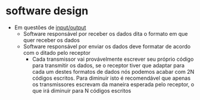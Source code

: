 # software design
- Em questões de [input/output](https://en.wikipedia.org/wiki/Input/output)  
  - Software responsável por receber os dados dita o formato em que quer receber os dados  
  - Software responsável por enviar os dados deve formatar de acordo com o ditado pelo receptor  
    - Cada transmissor vai provávelmente escrever seu próprio código para transmitir os dados, se o receptor tiver que adaptar para cada um destes formatos de dados nós podemos acabar com 2N códigos escritos. Para diminuir isto é recomendável que apenas os transmissores escrevam da maneira esperada pelo receptor, o que irá diminuir para N códigos escritos  
